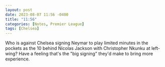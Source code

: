 ```yaml
---
layout: post
date: 2023-08-07 11:56 -0400
title: "11:56"
categories: [Notes, Premier League]
tags: [Chelsea]
---
```


Who is against Chelsea signing Neymar to play limited minutes in the pockets as the 10 behind Nicolas Jackson with Christopher Nkunku at left-wing? Have a feeling that's the "big signing" they'd make to bring more experience.


